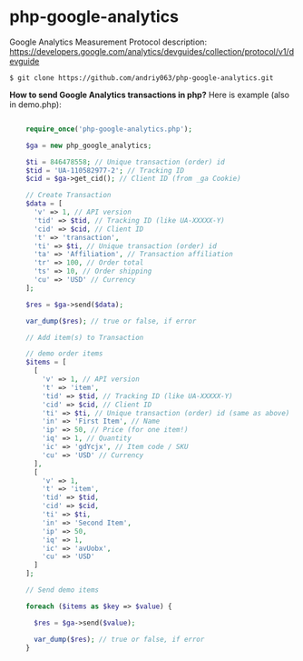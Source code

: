 # php-google-analytics
Google Analytics Measurement Protocol description:
https://developers.google.com/analytics/devguides/collection/protocol/v1/devguide

    $ git clone https://github.com/andriy063/php-google-analytics.git

**How to send Google Analytics transactions in php?**
Here is example (also in demo.php):

```php

    require_once('php-google-analytics.php');

    $ga = new php_google_analytics;

    $ti = 846478558; // Unique transaction (order) id
    $tid = 'UA-110582977-2'; // Tracking ID
    $cid = $ga->get_cid(); // Client ID (from _ga Cookie)

    // Create Transaction
    $data = [
      'v' => 1, // API version
      'tid' => $tid, // Tracking ID (like UA-XXXXX-Y)
      'cid' => $cid, // Client ID
      't' => 'transaction',
      'ti' => $ti, // Unique transaction (order) id
      'ta' => 'Affiliation', // Transaction affiliation
      'tr' => 100, // Order total
      'ts' => 10, // Order shipping
      'cu' => 'USD' // Currency
    ];

    $res = $ga->send($data);

    var_dump($res); // true or false, if error

    // Add item(s) to Transaction

    // demo order items
    $items = [
      [
        'v' => 1, // API version
        't' => 'item',
        'tid' => $tid, // Tracking ID (like UA-XXXXX-Y)
        'cid' => $cid, // Client ID
        'ti' => $ti, // Unique transaction (order) id (same as above)
        'in' => 'First Item', // Name
        'ip' => 50, // Price (for one item!)
        'iq' => 1, // Quantity
        'ic' => 'gdYcjx', // Item code / SKU
        'cu' => 'USD' // Currency
      ],
      [
        'v' => 1,
        't' => 'item',
        'tid' => $tid,
        'cid' => $cid,
        'ti' => $ti,
        'in' => 'Second Item',
        'ip' => 50,
        'iq' => 1,
        'ic' => 'avUobx',
        'cu' => 'USD'
      ]
    ];

    // Send demo items

    foreach ($items as $key => $value) {

      $res = $ga->send($value);

      var_dump($res); // true or false, if error
    }
    
```
